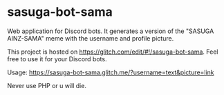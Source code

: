 # sasuga-bot-sama
Web application for Discord bots. It generates a version of the "SASUGA AINZ-SAMA" meme with the username and profile picture.

This project is hosted on https://glitch.com/edit/#!/sasuga-bot-sama. Feel free to use it for your Discord bots.

Usage:
https://sasuga-bot-sama.glitch.me/?username=text&picture=link

Never use PHP or u will die. 
